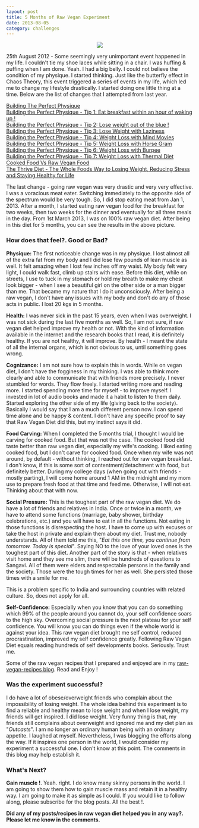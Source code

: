 ```yaml
---
layout: post
title: 5 Months of Raw Vegan Experiment
date: 2013-08-05
category: challenges
---
```


<div style="text-align: center;">
<img src="{{site.url}}/img/premkumar-masilamani-5-months-raw-vegan-transformation.jpg"/>
</div>  

25th August 2012 - Some seemingly very unimportant event happened in my life. I couldn't tie my shoe laces while sitting in a chair. I was huffing & puffing when I am done. Yeah. I had a big belly. I could not believe the condition of my physique. I started thinking. Just like the butterfly effect in Chaos Theory, this event triggered a series of events in my life, which led me to change my lifestyle drastically. I started doing one little thing at a time. Below are the list of changes that I attempted from last year.  
  
[Building The Perfect Physique]({{site.url}}/building-the-perfect-physique/)  
[Building the Perfect Physique - Tip 1: Eat breakfast within an hour of waking up !]({{site.url}}/building-the-perfect-physique-tip-1-eat-breakfast-within-an-hour-of-waking-up/)  
[Building the Perfect Physique - Tip 2: Lose weight out of the blue !]({{site.url}}/building-the-perfect-physique-tip-2-lose-weight-out-of-the-blue/)  
[Building the Perfect Physique - Tip 3: Lose Weight with Laziness]({{site.url}}/building-the-perfect-physique-tip-3-lose-weight-with-laziness/)  
[Building the Perfect Physique - Tip 4: Weight Loss with Mind Movies]({{site.url}}/building-the-perfect-physique-tip-4-weight-loss-with-mind-movies/)  
[Building the Perfect Physique - Tip 5: Weight Loss with Horse Gram]({{site.url}}/building-the-perfect-physique-tip-5-weight-loss-with-horse-gram/)   
[Building the Perfect Physique - Tip 6: Weight Loss with Burpee]({{site.url}}/building-the-perfect-physique-tip-6-weight-loss-with-burpee/)  
[Building the Perfect Physique - Tip 7: Weight Loss with Thermal Diet]({{site.url}}/building-the-perfect-physique-tip-7-weight-loss-with-thermal-diet/)  
[Cooked Food Vs Raw Vegan Food]({{site.url}}/cooked-food-vs-raw-vegan-food/)  
[The Thrive Diet - The Whole Foods Way to Losing Weight, Reducing Stress and Staying Healthy for Life]({{site.url}}/the-thrive-diet-the-whole-foods-way-to-losing-weight-reducing-stress-and-staying-healthy-for-life-brendan-brazier-book-review/)  
  
The last change - going raw vegan was very drastic and very very effective. I was a voracious meat eater. Switching immediately to the opposite side of the spectrum would be very tough. So, I did stop eating meat from Jan 1, 2013. After a month, I started eating raw vegan food for the breakfast for two weeks, then two weeks for the dinner and eventually for all three meals in the day. From 1st March 2013, I was on 100% raw vegan diet. After being in this diet for 5 months, you can see the results in the above picture.  
  
### How does that feel?. Good or Bad?  
  
**Physique:** The first noticeable change was in my physique. I lost almost all of the extra fat from my body and I did lose few pounds of lean muscle as well. It felt amazing when I lost few inches off my waist. My body felt very light, I could walk fast, climb up stairs with ease. Before this diet, while on streets, I use to tuck in my stomach or hold my breath to make my chest look bigger - when I see a beautiful girl on the other side or a man bigger than me. That became my nature that I do it unconsciously. After being a raw vegan, I don't have any issues with my body and don't do any of those acts in public. I lost 20 kgs in 5 months.  
  
**Health:** I was never sick in the past 15 years, even when I was overweight. I was not sick during the last five months as well. So, I am not sure, if raw vegan diet helped improve my health or not. With the kind of information available in the internet and the research books that I read, it is definitely healthy. If you are not healthy, it will improve. By health - I meant the state of all the internal organs, which is not obvious to us, until something goes wrong.  
  
**Cognizance:** I am not sure how to explain this in words. While on vegan diet, I don't have the fogginess in my thinking. I was able to think more clearly and able to communicate that with friends more precisely. I never stumbled for words. They flow freely. I started writing more and reading more. I started spending more time for myself - to improve myself. I invested in lot of audio books and made it a habit to listen to them daily. Started exploring the other side of my life (giving back to the society). Basically I would say that I am a much different person now. I can spend time alone and be happy & content. I don't have any specific proof to say that Raw Vegan Diet did this, but my instinct says it did.  
  
**Food Carving:** When I completed the 5 months trial, I thought I would be carving for cooked food. But that was not the case. The cooked food did taste better than raw vegan diet, especially my wife's cooking. I liked eating cooked food, but I don't carve for cooked food. Once when my wife was not around, by default - without thinking, I reached out for raw vegan breakfast. I don't know, if this is some sort of contentment/detachment with food, but definitely better. During my college days (when going out with friends - mostly parting), I will come home around 1 AM in the midnight and my mom use to prepare fresh food at that time and feed me. Otherwise, I will not eat. Thinking about that with now.  
  
**Social Pressure:** This is the toughest part of the raw vegan diet. We do have a lot of friends and relatives in India. Once or twice in a month, we have to attend some functions (marriage, baby shower, birthday celebrations, etc.) and you will have to eat in all the functions. Not eating in those functions is disrespecting the host. I have to come up with excuses or take the host in private and explain them about my diet. Trust me, nobody understands. All of them told me this, "*Eat this one time, you continue from tomorrow. Today is special*". Saying NO to the love of your loved ones is the toughest part of this diet. Another part of the story is that - when relatives visit home and they see me slim, there will be hundreds of questions to Sangavi. All of them were elders and respectable persons in the family and the society. Those were the tough times for her as well. She persisted those times with a smile for me.  
  
This is a problem specific to India and surrounding countries with related culture. So, does not apply for all.  
  
**Self-Confidence:** Especially when you know that you can do something which 99% of the people around you cannot do, your self confidence soars to the high sky. Overcoming social pressure is the next plateau for your self confidence. You will know you can do things even if the whole world is against your idea. This raw vegan diet brought me self control, reduced procrastination, improved my self confidence greatly. Following Raw Vegan Diet equals reading hundreds of self developments books. Seriously. Trust me.  
  
Some of the raw vegan recipes that I prepared and enjoyed are in my [raw-vegan-recipes blog](http://www.raw-vegan-recipes.com/). Read and Enjoy !  
  
### Was the experiment successful?  
  
I do have a lot of obese/overweight friends who complain about the impossibility of losing weight. The whole idea behind this experiment is to find a reliable and healthy mean to lose weight and when I lose weight, my friends will get inspired. I did lose weight. Very funny thing is that, my friends still complains about overweight and ignored me and my diet plan as "*Outcasts*". I am no longer an ordinary human being with an ordinary appetite. I laughed at myself. Nevertheless, I was blogging the efforts along the way. If it inspires one person in the world, I would consider my experiment a successful one. I don't know at this point. The comments in this blog may help establish it.  
  
### What's Next?  
  
**Gain muscle !**. Yeah. right. I do know many skinny persons in the world. I am going to show them how to gain muscle mass and retain it in a healthy way. I am going to make it as simple as I could. If you would like to follow along, please subscribe for the blog posts. All the best !.  

**Did any of my posts/recipes in raw vegan diet helped you in any way?. Please let me know in the comments.**  

